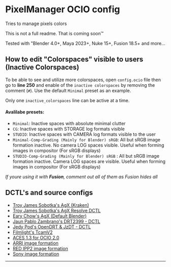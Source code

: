 
# PixelManager OCIO config
Tries to manage pixels colors

This is not a full readme. That is coming soon™

Tested with "Blender 4.0+, Maya 2023+, Nuke 15+, Fusion 18.5+ and more...

## How to edit "Colorspaces" visible to users (Inactive Colorspaces)
To be able to see and utilize more colorspaces, open `config.ocio` file
then go to **line 250** and enable of the `inactive colorspaces` by removing the comment (`#`). Use the default `Minimal` preset as an example.

Only one `inactive_colorspaces` line can be active at a time.

#### Avalilabe presets: 
 - `Minimal`: Inactive spaces with absolute minimal clutter
 - `CG`: Inactive spaces with STORAGE log formats visible
 - `STUDIO`: Inactive spaces with CAMERA log formats visible to the user
 - `Minimal-Comp-Grading (Mainly for Blender) sRGB`: All but sRGB image formation inactive. No camera LOG spaces visible. Useful when forming images in compositor (For sRGB displays)
- `STUDIO-Comp-Grading (Mainly for Blender) sRGB` : All but sRGB image formation inactive. Camera LOG spaces are visible. Useful when forming images in compositor (For sRGB displays)

*If youre using it with **Fusion**, comment out all of them as Fusion hides all* 
## DCTL's and source configs

 - [Troy James Sobotka's AgX (Kraken)](https://github.com/sobotka/AgX)
- [Troy James Sobotka's AgX Resolve DCTL](https://github.com/sobotka/AgX-Resolve)
- [Eary Chow's AgX (Default Blender)](https://github.com/EaryChow/AgX) 
 - [Jaun Pablo Zambrano's DRT2399 - DCTL](https://github.com/JuanPabloZambrano/DCTL)
 - [Jedy Pod's OpenDRT & JzDT - DCTL](https://github.com/jedypod/open-display-transform)
 - [Filmlight's TcamV2](https://www.filmlight.ltd.uk/support/customer-login/colourspaces/colourspaces.php)
 - [ACES 1.3 for OCIO 2.0](https://github.com/AcademySoftwareFoundation/OpenColorIO-Config-ACES/releases/)
 - [ARRI image formation]( https://www.arri.com/en/learn-help/learn-help-camera-system/tools/lut-generator)
  - [RED IPP2 image formation]( https://www.red.com/download/ipp2-output-presets)
  - [Sony image formation]( https://pro.sony/en_ME/product-resources/knowledge-panel/s709-monitor-look-white-paper)

-----------------
